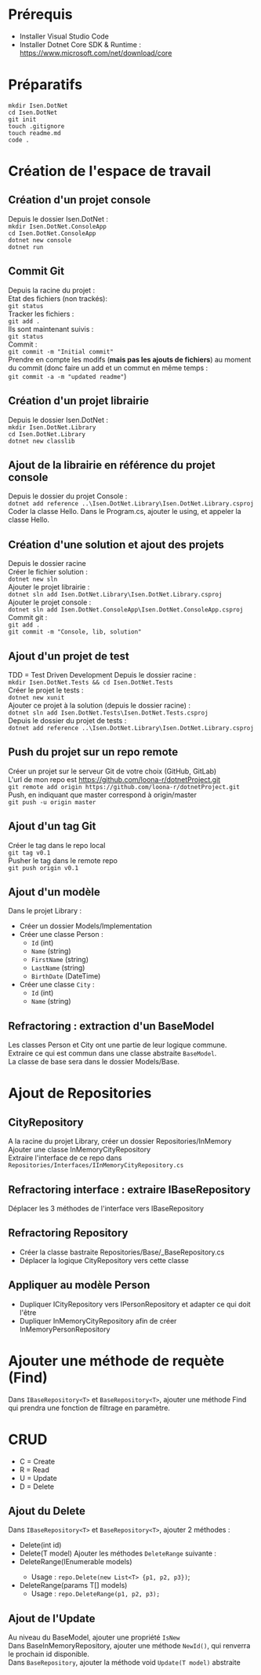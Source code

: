 # Prérequis

* Installer Visual Studio Code
* Installer Dotnet Core SDK & Runtime :
  https://www.microsoft.com/net/download/core

# Préparatifs

`mkdir Isen.DotNet`  
`cd Isen.DotNet`  
`git init`  
`touch .gitignore`  
`touch readme.md`  
`code .`

# Création de l'espace de travail

## Création d'un projet console

Depuis le dossier Isen.DotNet :  
`mkdir Isen.DotNet.ConsoleApp`  
`cd Isen.DotNet.ConsoleApp`  
`dotnet new console`  
`dotnet run`

## Commit Git

Depuis la racine du projet :  
Etat des fichiers (non trackés):  
`git status`  
Tracker les fichiers :  
`git add .`  
Ils sont maintenant suivis :  
`git status`  
Commit :  
`git commit -m "Initial commit"`  
Prendre en compte les modifs (**mais pas les ajouts de fichiers**) au moment du commit (donc faire un add et un commut en même temps :  
`git commit -a -m "updated readme"`)

## Création d'un projet librairie

Depuis le dossier Isen.DotNet :  
`mkdir Isen.DotNet.Library`  
`cd Isen.DotNet.Library`  
`dotnet new classlib`

## Ajout de la librairie en référence du projet console

Depuis le dossier du projet Console :  
`dotnet add reference ..\Isen.DotNet.Library\Isen.DotNet.Library.csproj`  
Coder la classe Hello.
Dans le Program.cs, ajouter le using, et appeler la classe Hello.

## Création d'une solution et ajout des projets

Depuis le dossier racine  
Créer le fichier solution :  
`dotnet new sln`  
Ajouter le projet librairie :  
`dotnet sln add Isen.DotNet.Library\Isen.DotNet.Library.csproj`  
Ajouter le projet console :  
`dotnet sln add Isen.DotNet.ConsoleApp\Isen.DotNet.ConsoleApp.csproj`  
Commit git :  
`git add .`  
`git commit -m "Console, lib, solution"`

## Ajout d'un projet de test

TDD = Test Driven Development
Depuis le dossier racine :  
`mkdir Isen.DotNet.Tests && cd Isen.DotNet.Tests`  
Créer le projet le tests :  
`dotnet new xunit`  
Ajouter ce projet à la solution (depuis le dossier racine) :  
`dotnet sln add Isen.DotNet.Tests\Isen.DotNet.Tests.csproj`  
Depuis le dossier du projet de tests :  
`dotnet add reference ..\Isen.DotNet.Library\Isen.DotNet.Library.csproj`

## Push du projet sur un repo remote

Créer un projet sur le serveur Git de votre choix (GitHub, GitLab)  
L'url de mon repo est https://github.com/loona-r/dotnetProject.git  
`git remote add origin https://github.com/loona-r/dotnetProject.git`  
Push, en indiquant que master correspond à origin/master  
`git push -u origin master`

## Ajout d'un tag Git

Créer le tag dans le repo local  
`git tag v0.1`  
Pusher le tag dans le remote repo  
`git push origin v0.1`

## Ajout d'un modèle

Dans le projet Library :

* Créer un dossier Models/Implementation
* Créer une classe Person :
  * `Id` (int)
  * `Name` (string)
  * `FirstName` (string)
  * `LastName` (string)
  * `BirthDate` (DateTime)
* Créer une classe `City` :
  * `Id` (int)
  * `Name` (string)

## Refractoring : extraction d'un BaseModel

Les classes Person et City ont une partie de leur logique commune.  
Extraire ce qui est commun dans une classe abstraite `BaseModel`.  
La classe de base sera dans le dossier Models/Base.

# Ajout de Repositories

## CityRepository

A la racine du projet Library, créer un dossier Repositories/InMemory  
Ajouter une classe InMemoryCityRepository  
Extraire l'interface de ce repo dans
`Repositories/Interfaces/IInMemoryCityRepository.cs`

## Refractoring interface : extraire IBaseRepository

Déplacer les 3 méthodes de l'interface vers IBaseRepository

## Refractoring Repository

* Créer la classe bastraite Repositories/Base/\_BaseRepository.cs
* Déplacer la logique CityRepository vers cette classe

## Appliquer au modèle Person
* Dupliquer ICityRepository vers IPersonRepository et adapter ce qui doit l'être  
* Dupliquer InMemoryCityRepository afin de créer InMemoryPersonRepository  

# Ajouter une méthode de requète (Find)
Dans `IBaseRepository<T>` et `BaseRepository<T>`, ajouter une méthode Find qui prendra une fonction de filtrage en paramètre.  

# CRUD
* C = Create
* R = Read
* U = Update
* D = Delete

## Ajout du Delete
Dans `IBaseRepository<T>` et `BaseRepository<T>`, ajouter 2 méthodes :
* Delete(int id)
* Delete(T model)
Ajouter les méthodes `DeleteRange` suivante :  
* DeleteRange(IEnumerable<T> models)
  * Usage : `repo.Delete(new List<T> {p1, p2, p3})`;
* DeleteRange(params T[] models)
  * Usage : `repo.DeleteRange(p1, p2, p3);`

## Ajout de l'Update
Au niveau du BaseModel, ajouter une propriété `IsNew`  
Dans BaseInMemoryRepository, ajouter une méthode `NewId()`, qui renverra le prochain id disponible.  
Dans `BaseRepository`, ajouter la méthode void `Update(T model)` abstraite  
